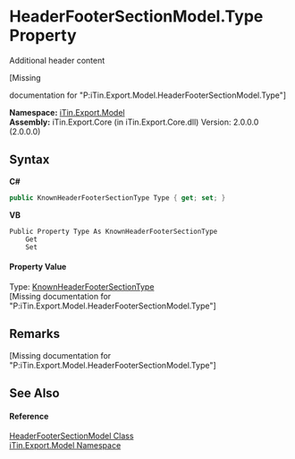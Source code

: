 # HeaderFooterSectionModel.Type Property 
Additional header content 

\[Missing <summary> documentation for "P:iTin.Export.Model.HeaderFooterSectionModel.Type"\]

**Namespace:**&nbsp;<a href="N_iTin_Export_Model">iTin.Export.Model</a><br />**Assembly:**&nbsp;iTin.Export.Core (in iTin.Export.Core.dll) Version: 2.0.0.0 (2.0.0.0)

## Syntax

**C#**<br />
``` C#
public KnownHeaderFooterSectionType Type { get; set; }
```

**VB**<br />
``` VB
Public Property Type As KnownHeaderFooterSectionType
	Get
	Set
```


#### Property Value
Type: <a href="T_iTin_Export_Model_KnownHeaderFooterSectionType">KnownHeaderFooterSectionType</a><br />\[Missing <value> documentation for "P:iTin.Export.Model.HeaderFooterSectionModel.Type"\]

## Remarks
\[Missing <remarks> documentation for "P:iTin.Export.Model.HeaderFooterSectionModel.Type"\]

## See Also


#### Reference
<a href="T_iTin_Export_Model_HeaderFooterSectionModel">HeaderFooterSectionModel Class</a><br /><a href="N_iTin_Export_Model">iTin.Export.Model Namespace</a><br />
